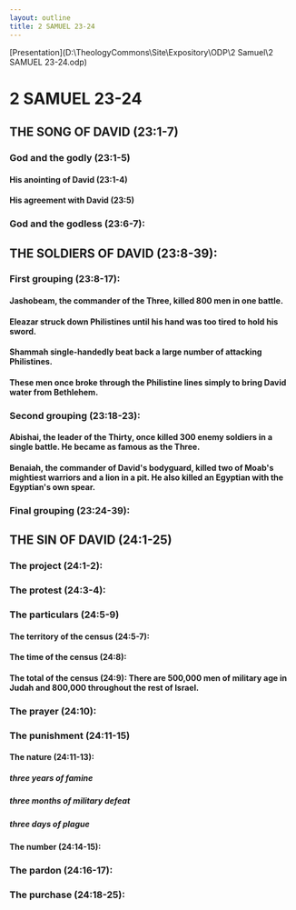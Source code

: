 ```yaml
---
layout: outline
title: 2 SAMUEL 23-24
---
```

[Presentation](D:\TheologyCommons\Site\Expository\ODP\2 Samuel\2 SAMUEL 23-24.odp)
# 2 SAMUEL 23-24
## THE SONG OF DAVID (23:1-7) 
###  God and the godly (23:1-5) 
####  His anointing of David (23:1-4) 
####  His agreement with David (23:5) 
###  God and the godless (23:6-7): 
## THE SOLDIERS OF DAVID (23:8-39): 
###  First grouping (23:8-17): 
####  Jashobeam, the commander of the Three, killed 800 men in one battle. 
####  Eleazar struck down Philistines until his hand was too tired to hold his sword. 
####  Shammah single-handedly beat back a large number of attacking Philistines. 
####  These men once broke through the Philistine lines simply to bring David water from Bethlehem. 
###  Second grouping (23:18-23): 
####  Abishai, the leader of the Thirty, once killed 300 enemy soldiers in a single battle. He became as famous as the Three. 
####  Benaiah, the commander of David\'s bodyguard, killed two of Moab\'s mightiest warriors and a lion in a pit. He also killed an Egyptian with the Egyptian\'s own spear. 
###  Final grouping (23:24-39): 
## THE SIN OF DAVID (24:1-25) 
###  The project (24:1-2): 
###  The protest (24:3-4): 
###  The particulars (24:5-9) 
####  The territory of the census (24:5-7): 
####  The time of the census (24:8):
####  The total of the census (24:9): There are 500,000 men of military age in Judah and 800,000 throughout the rest of Israel. 
###  The prayer (24:10): 
###  The punishment (24:11-15) 
####  The nature (24:11-13):
#####  three years of famine 
#####  three months of military defeat 
#####  three days of plague 
####  The number (24:14-15):
###  The pardon (24:16-17): 
###  The purchase (24:18-25): 

